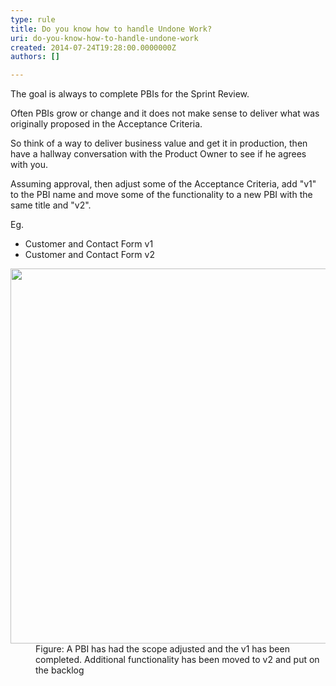 ```yaml
---
type: rule
title: Do you know how to handle Undone Work?
uri: do-you-know-how-to-handle-undone-work
created: 2014-07-24T19:28:00.0000000Z
authors: []

---
```




<span class='intro'> <p class="p1">The goal is always to complete PBIs for the Sprint Review.</p><p class="p1">Often PBIs grow or change and it does not make sense to deliver what was originally proposed in the Acceptance Criteria.</p> </span>

<p>So think of a way to deliver business value and get it in production, then have a hallway conversation with the Product Owner to see if he agrees with you.</p><p>Assuming approval, then adjust some of the Acceptance Criteria, add &quot;v1&quot; to the PBI name and move some of the functionality to a new PBI with the same title and &quot;v2&quot;.​</p><p>Eg.</p><ul><li>Customer and Contact Form v1</li><li>Customer and Contact Form v2</li></ul><dl class="image"><dt>
      <img src="/PublishingImages/undone-work.png" alt="" style="width&#58;600px;" />
   </dt><dd>Figure&#58; A PBI has had the scope adjusted and the v1 has been completed. Additional functionality has been moved to v2 and put on the backlog</dd></dl>


